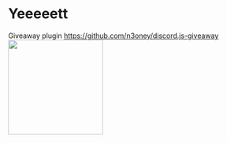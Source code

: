 # Yeeeeett



Giveaway plugin https://github.com/n3oney/discord.js-giveaway
[<img src="https://open.autocode.com/static/images/open.svg?" width="192">](https://open.autocode.com/)
